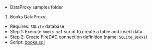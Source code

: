 * DataProxy samples folder

1) Books DataProxy
  * Requires: `SQLite` database
  * Step 1: Execute `books.sql` script to create a table and insert data
  * Step 2: Create FireDAC connection definition (name: `SQLite_Books`)
  * Script: [books.sql](./books.sql)